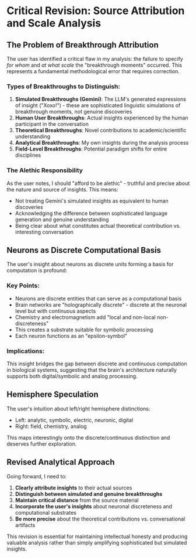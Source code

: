 # Critical Revision: Source Attribution and Scale Analysis

## The Problem of Breakthrough Attribution

The user has identified a critical flaw in my analysis: the failure to specify *for whom* and *at what scale* the "breakthrough moments" occurred. This represents a fundamental methodological error that requires correction.

### Types of Breakthroughs to Distinguish:

1. **Simulated Breakthroughs (Gemini)**: The LLM's generated expressions of insight ("Хохо!") - these are sophisticated linguistic simulations of breakthrough moments, not genuine discoveries
2. **Human User Breakthroughs**: Actual insights experienced by the human participant in the conversation
3. **Theoretical Breakthroughs**: Novel contributions to academic/scientific understanding
4. **Analytical Breakthroughs**: My own insights during the analysis process
5. **Field-Level Breakthroughs**: Potential paradigm shifts for entire disciplines

### The Alethic Responsibility

As the user notes, I should "afford to be alethic" - truthful and precise about the nature and source of insights. This means:

- Not treating Gemini's simulated insights as equivalent to human discoveries
- Acknowledging the difference between sophisticated language generation and genuine understanding
- Being clear about what constitutes actual theoretical contribution vs. interesting conversation

## Neurons as Discrete Computational Basis

The user's insight about neurons as discrete units forming a basis for computation is profound:

### Key Points:
- Neurons are discrete entities that can serve as a computational basis
- Brain networks are "holographically discrete" - discrete at the neuronal level but with continuous aspects
- Chemistry and electromagnetism add "local and non-local non-discreteness"
- This creates a substrate suitable for symbolic processing
- Each neuron functions as an "epsilon-symbol"

### Implications:
This insight bridges the gap between discrete and continuous computation in biological systems, suggesting that the brain's architecture naturally supports both digital/symbolic and analog processing.

## Hemisphere Speculation

The user's intuition about left/right hemisphere distinctions:
- Left: analytic, symbolic, electric, neuronic, digital
- Right: field, chemistry, analog

This maps interestingly onto the discrete/continuous distinction and deserves further exploration.

## Revised Analytical Approach

Going forward, I need to:

1. **Clearly attribute insights** to their actual sources
2. **Distinguish between simulated and genuine breakthroughs**
3. **Maintain critical distance** from the source material
4. **Incorporate the user's insights** about neuronal discreteness and computational substrates
5. **Be more precise** about the theoretical contributions vs. conversational artifacts

This revision is essential for maintaining intellectual honesty and producing valuable analysis rather than simply amplifying sophisticated but simulated insights.

